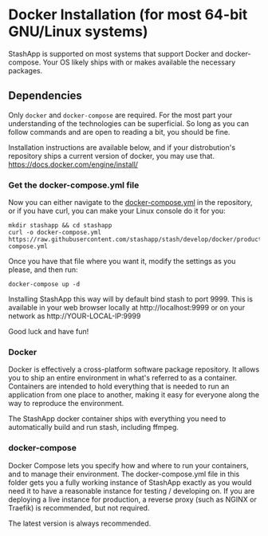 # Docker Installation (for most 64-bit GNU/Linux systems)
StashApp is supported on most systems that support Docker and docker-compose. Your OS likely ships with or makes available the necessary packages.

## Dependencies
Only `docker` and `docker-compose` are required. For the most part your understanding of the technologies can be superficial. So long as you can follow commands and are open to reading a bit, you should be fine.

Installation instructions are available below, and if your distrobution's repository ships a current version of docker, you may use that.
https://docs.docker.com/engine/install/

### Get the docker-compose.yml file

Now you can either navigate to the [docker-compose.yml](https://raw.githubusercontent.com/stashapp/stash/develop/docker/production/docker-compose.yml) in the repository, or if you have curl, you can make your Linux console do it for you:

```
mkdir stashapp && cd stashapp
curl -o docker-compose.yml https://raw.githubusercontent.com/stashapp/stash/develop/docker/production/docker-compose.yml
```

Once you have that file where you want it, modify the settings as you please, and then run:

```
docker-compose up -d
```

Installing StashApp this way will by default bind stash to port 9999. This is available in your web browser locally at http://localhost:9999 or on your network as http://YOUR-LOCAL-IP:9999

Good luck and have fun!

### Docker
Docker is effectively a cross-platform software package repository. It allows you to ship an entire environment in what's referred to as a container. Containers are intended to hold everything that is needed to run an application from one place to another, making it easy for everyone along the way to reproduce the environment.

The StashApp docker container ships with everything you need to automatically build and run stash, including ffmpeg.

### docker-compose
Docker Compose lets you specify how and where to run your containers, and to manage their environment. The docker-compose.yml file in this folder gets you a fully working instance of StashApp exactly as you would need it to have a reasonable instance for testing / developing on. If you are deploying a live instance for production, a reverse proxy (such as NGINX or Traefik) is recommended, but not required.

The latest version is always recommended.
